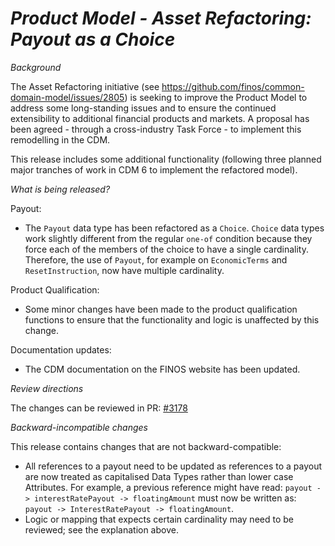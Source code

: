 # _Product Model - Asset Refactoring: Payout as a Choice_

_Background_

The Asset Refactoring initiative (see https://github.com/finos/common-domain-model/issues/2805) is seeking to improve the Product Model to address some long-standing issues and to ensure the continued extensibility to additional  financial products and markets.  A proposal has been agreed - through a cross-industry Task Force - to implement this remodelling in the CDM.

This release includes some additional functionality (following three planned major tranches of work in CDM 6 to implement the refactored model).

_What is being released?_

Payout:
- The `Payout` data type has been refactored as a `Choice`.  `Choice` data types work slightly different from the regular `one-of` condition because they force each of the members of the choice to have a single cardinality.  Therefore, the use of `Payout`, for example on `EconomicTerms` and `ResetInstruction`, now have multiple cardinality.

Product Qualification:
- Some minor changes have been made to the product qualification functions to ensure that the functionality and logic is unaffected by this change.

Documentation updates:
- The CDM documentation on the FINOS website has been updated.

_Review directions_

The changes can be reviewed in PR: [#3178](https://github.com/finos/common-domain-model/pull/3178)

_Backward-incompatible changes_

This release contains changes that are not backward-compatible:
- All references to a payout need to be updated as references to a payout are now treated as capitalised Data Types rather than lower case Attributes.  For example, a previous reference might have read:  `payout -> interestRatePayout -> floatingAmount` must now be written as:  `payout -> InterestRatePayout -> floatingAmount`.
- Logic or mapping that expects certain cardinality may need to be reviewed; see the explanation above.